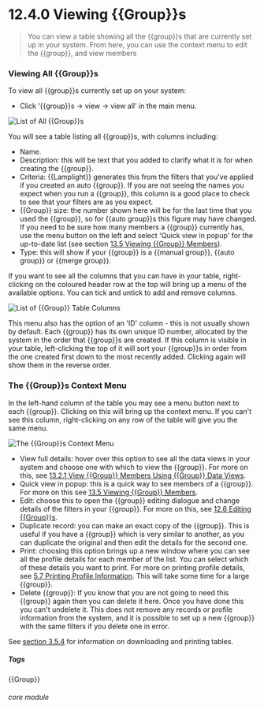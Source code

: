 # 12.4.0 <i class="fa fa-users"></i> Viewing {{Group}}s

> You can view a table showing all the {{group}}s that are currently set up in your system. From here, you can use the context menu to edit the {{group}}, and view members



### Viewing All {{Group}}s

To view all {{group}}s currently set up on your system:

- Click '{{group}}s -> view -> view all' in the main menu. 

![List of All {{Group}}s](11.4.0a.png)

You will see a table listing all {{group}}s, with columns including:
  - Name.
  - Description: this will be text that you added to clarify what it is for when creating the {{group}}.
  - Criteria: {{Lamplight}} generates this from the filters that you've applied if you created an auto {{group}}. If you are not seeing the names you expect when you run a {{group}}, this column is a good place to check to see that your filters are as you expect.
  - {{Group}} size: the number shown here will be for the last time that you used the {{group}}, so for {{auto group}}s this figure may have changed. If you need to be sure how many members a {{group}} currently has, use the menu button on the left and select 'Quick view in popup' for the up-to-date list (see section [13.5 Viewing {{Group}} Members](/help/index/p/13.5)). 
  - Type: this will show if your {{group}} is a {{manual group}}, {{auto group}} or {{merge group}}. 
 
If you want to see all the columns that you can have in your table, right-clicking on the coloured header row at the top will bring up a menu of the available options. You can tick and untick to add and remove columns.
  
  ![List of {{Group}} Table Columns](11.4.0c.png)
  
This menu also has the option of an 'ID' column - this is not usually shown by default. Each {{group}} has its own unique ID number, allocated by the system in the order that {{group}}s are created. If this column is visible in your table, left-clicking the top of it will sort your {{group}}s in order from the one created first down to the most recently added. Clicking again will show them in the reverse order.
  
### The {{Group}}s Context Menu

In the left-hand column of the table you may see a menu button next to each {{group}}. Clicking on this will bring up the context menu. If you can't see this column, right-clicking on any row of the table will give you the same menu.

![The {{Group}}s Context Menu](11.4.0b.png)

- View full details: hover over this option to see all the data views in your system and choose one with which to view the {{group}}. For more on this, see [13.2.1 View {{Group}} Members Using {{Group}} Data Views](/help/index/p/13.2.1).
- Quick view in popup: this is a quick way to see members of a {{group}}. For more on this see [13.5 Viewing {{Group}} Members](/help/index/p/13.5).
- Edit: choose this to open the {{group}} editing dialogue and change details of the filters in your {{group}}. For more on this, see [12.6 Editing {{Group}}s](/help/index/p/12.6).
- Duplicate record: you can make an exact copy of the {{group}}. This is useful if you have a {{group}} which is very similar to another, as you can duplicate the original and then edit the details for the second one. 
- Print: choosing this option brings up a new window where you can see all the profile details for each member of the list. You can select which of these details you want to print. For more on printing profile details, see [5.7 Printing Profile Information](/help/index/p/5.7).  This will take some time for a large {{group}}.
- Delete {{group}}: If you know that you are not going to need this {{group}} again then you can delete it here. Once you have done this you can't undelete it. This does not remove any records or profile information from the system, and it is possible to set up a new {{group}} with the same filters if you delete one in error.


See [section 3.5.4](/help/index/p/3.5.4) for information on downloading and printing tables.

##### Tags
{{Group}}

###### core module


